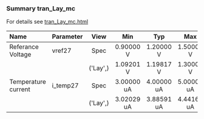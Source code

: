 ### Summary tran_Lay_mc

For details see <a href='tran_Lay_mc.html'>tran_Lay_mc.html</a>

|**Name**|**Parameter**|**View**|**Min** | **Typ** | **Max**|
|:---|:---|:---:|:---:|:---:|:---:|
|Referance Voltage|vref27 | Spec | 0.90000 V | 1.20000 V | 1.50000 V |
| | | ('Lay',)|1.09201 V | 1.19817 V | 1.30001 V |
|Temperature current|i\_temp27 | Spec | 3.00000 uA | 4.00000 uA | 5.00000 uA |
| | | ('Lay',)|3.02029 uA | 3.88591 uA | 4.44162 uA |
